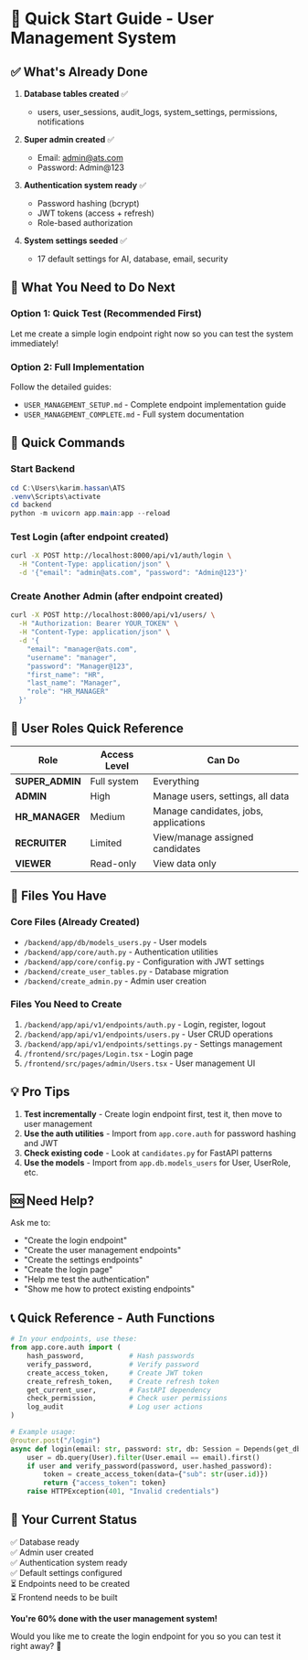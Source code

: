 # 🚀 Quick Start Guide - User Management System

## ✅ What's Already Done

1. **Database tables created** ✅
   - users, user_sessions, audit_logs, system_settings, permissions, notifications

2. **Super admin created** ✅
   - Email: admin@ats.com
   - Password: Admin@123

3. **Authentication system ready** ✅
   - Password hashing (bcrypt)
   - JWT tokens (access + refresh)
   - Role-based authorization

4. **System settings seeded** ✅
   - 17 default settings for AI, database, email, security

## 🎯 What You Need to Do Next

### Option 1: Quick Test (Recommended First)
Let me create a simple login endpoint right now so you can test the system immediately!

### Option 2: Full Implementation
Follow the detailed guides:
- `USER_MANAGEMENT_SETUP.md` - Complete endpoint implementation guide
- `USER_MANAGEMENT_COMPLETE.md` - Full system documentation

## 📝 Quick Commands

### Start Backend
```powershell
cd C:\Users\karim.hassan\ATS
.venv\Scripts\activate
cd backend
python -m uvicorn app.main:app --reload
```

### Test Login (after endpoint created)
```bash
curl -X POST http://localhost:8000/api/v1/auth/login \
  -H "Content-Type: application/json" \
  -d '{"email": "admin@ats.com", "password": "Admin@123"}'
```

### Create Another Admin (after endpoint created)
```bash
curl -X POST http://localhost:8000/api/v1/users/ \
  -H "Authorization: Bearer YOUR_TOKEN" \
  -H "Content-Type: application/json" \
  -d '{
    "email": "manager@ats.com",
    "username": "manager",
    "password": "Manager@123",
    "first_name": "HR",
    "last_name": "Manager",
    "role": "HR_MANAGER"
  }'
```

## 🔑 User Roles Quick Reference

| Role | Access Level | Can Do |
|------|-------------|---------|
| **SUPER_ADMIN** | Full system | Everything |
| **ADMIN** | High | Manage users, settings, all data |
| **HR_MANAGER** | Medium | Manage candidates, jobs, applications |
| **RECRUITER** | Limited | View/manage assigned candidates |
| **VIEWER** | Read-only | View data only |

## 📂 Files You Have

### Core Files (Already Created)
- `/backend/app/db/models_users.py` - User models
- `/backend/app/core/auth.py` - Authentication utilities
- `/backend/app/core/config.py` - Configuration with JWT settings
- `/backend/create_user_tables.py` - Database migration
- `/backend/create_admin.py` - Admin user creation

### Files You Need to Create
1. `/backend/app/api/v1/endpoints/auth.py` - Login, register, logout
2. `/backend/app/api/v1/endpoints/users.py` - User CRUD operations
3. `/backend/app/api/v1/endpoints/settings.py` - Settings management
4. `/frontend/src/pages/Login.tsx` - Login page
5. `/frontend/src/pages/admin/Users.tsx` - User management UI

## 💡 Pro Tips

1. **Test incrementally** - Create login endpoint first, test it, then move to user management
2. **Use the auth utilities** - Import from `app.core.auth` for password hashing and JWT
3. **Check existing code** - Look at `candidates.py` for FastAPI patterns
4. **Use the models** - Import from `app.db.models_users` for User, UserRole, etc.

## 🆘 Need Help?

Ask me to:
- "Create the login endpoint"
- "Create the user management endpoints"
- "Create the settings endpoints"
- "Create the login page"
- "Help me test the authentication"
- "Show me how to protect existing endpoints"

## 📞 Quick Reference - Auth Functions

```python
# In your endpoints, use these:
from app.core.auth import (
    hash_password,           # Hash passwords
    verify_password,         # Verify password
    create_access_token,     # Create JWT token
    create_refresh_token,    # Create refresh token
    get_current_user,        # FastAPI dependency
    check_permission,        # Check user permissions
    log_audit                # Log user actions
)

# Example usage:
@router.post("/login")
async def login(email: str, password: str, db: Session = Depends(get_db)):
    user = db.query(User).filter(User.email == email).first()
    if user and verify_password(password, user.hashed_password):
        token = create_access_token(data={"sub": str(user.id)})
        return {"access_token": token}
    raise HTTPException(401, "Invalid credentials")
```

## 🎯 Your Current Status

✅ Database ready  
✅ Admin user created  
✅ Authentication system ready  
✅ Default settings configured  
⏳ Endpoints need to be created  
⏳ Frontend needs to be built  

**You're 60% done with the user management system!**

Would you like me to create the login endpoint for you so you can test it right away? 🚀

